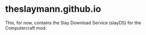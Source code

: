 # theslaymann.github.io
This, for now, contains the Slay Download Service (slayDS) for the Computercraft mod.
